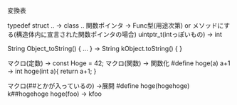 
変換表

typedef struct ..  -> class ..
関数ポインタ -> Func型(用途次第) or メソッドにする(構造体内に宣言された関数ポインタの場合)
uintptr_t(intっぽいもの) -> int

String Object_toString() { ... }
->
String kObject.toString() {
}

マクロ(定数) -> const Hoge = 42;
マクロ(関数) -> 関数化
#define hoge(a) a+1
->
int hoge(int a){
    return a+1;
}

マクロ(##とかが入っているの) ->展開
#define hoge(hogehoge) k##hogehoge
hoge(foo) -> kfoo

